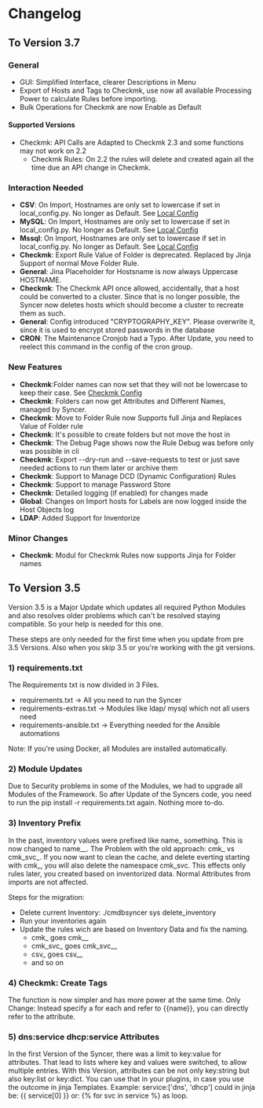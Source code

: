 # Changelog

## To Version 3.7

### General
- GUI: Simplified Interface, clearer Descriptions in Menu
- Export of Hosts and Tags to Checkmk, use now all available Processing Power to calculate Rules before importing.
- Bulk Operations for Checkmk are now Enable as Default


#### Supported Versions
- Checkmk: API Calls are Adapted to Checkmk 2.3 and some functions may not work on 2.2
	- Checkmk Rules: On 2.2 the rules will delete and created again all the time due an API change in Checkmk. 


### Interaction Needed
- **CSV**: On Import, Hostnames are only set to lowercase if set in local_config.py. No longer as Default. See [Local Config](/basics/lcl_config)
- **MySQL**: On Import, Hostnames are only set to lowercase if set in local_config.py. No longer as Default. See [Local Config](/basics/lcl_config)
- **Mssql**: On Import, Hostnames are only set to lowercase if set in local_config.py. No longer as Default. See [Local Config](/basics/lcl_config)
- **Checkmk**: Export Rule Value of Folder is deprecated. Replaced by Jinja Support of normal Move Folder Rule.
- **General**: Jina Placeholder for Hostsname is now always Uppercase HOSTNAME.
- **Checkmk**: The Checkmk API once allowed, accidentally, that a host could be converted to a cluster. Since that is no longer possible, the Syncer now deletes hosts which should become a cluster to recreate them as such.
- **General**: Config introduced "CRYPTOGRAPHY_KEY". Please overwrite it, since it is used to encrypt stored passwords in the database
- **CRON**: The Maintenance Cronjob had a Typo. After Update, you need to reelect this command in the config of the cron group. 

### New Features
- **Checkmk**:Folder names can now set that they will not be lowercase to keep their case. See [Checkmk Config](/checkmk/config_vars/)
- **Checkmk**: Folders can now get Attributes and Different Names, managed by Syncer.
- **Checkmk**: Move to Folder Rule now Supports full Jinja and Replaces Value of Folder rule
- **Checkmk**: It's possible to create folders but not move the host in
- **Checkmk**: The Debug Page shows now the Rule Debug was before only was possible in cli
- **Checkmk**: Export --dry-run and --save-requests to test or just save needed actions to run them later or archive them
- **Checkmk**: Support to Manage DCD (Dynamic Configuration) Rules
- **Checkmk**: Support to manage Password Store
- **Checkmk**: Detailed logging (if enabled) for changes made
- **Global**: Changes on Import hosts for Labels are now logged inside the Host Objects log
- **LDAP**: Added Support for Inventorize


### Minor Changes
- **Checkmk**: Modul for Checkmk Rules now supports Jinja for Folder names


## To Version 3.5

Version 3.5 is a Major Update which updates all required Python Modules and also 
resolves older problems which can't be resolved staying compatible. So your help is needed for this one. 

These steps are only needed for the first time when you update from pre 3.5 Versions. Also when you skip 3.5 or you're working with the git versions. 

### 1) requirements.txt
The Requirements txt is now divided in 3 Files.

- requirements.txt → All you need to run the Syncer
- requirements-extras.txt → Modules like ldap/ mysql which not all users need
- requirements-ansible.txt → Everything needed for the Ansible automations

Note: If you're using Docker, all Modules are installed automatically.

### 2) Module Updates
Due to Security problems in some of the Modules,  we had to upgrade all Modules of the Framework. So after Update of the Syncers code, you need to run the pip install -r requirements.txt again. Nothing more to-do.

### 3) Inventory Prefix
In the past, inventory values were prefixed like name_ something.
This is now changed to name__. The Problem with the old approach:
cmk_ vs cmk_svc_. If you now want to clean the cache, and delete everting starting with cmk_,
you will also delete the namespace cmk_svc.
This effects only rules later, you created based on inventorized data. Normal Attributes from imports are not affected.

Steps for the migration:

- Delete current Inventory: ./cmdbsyncer sys delete_inventory
- Run your inventories again
- Update the rules wich are based on Inventory Data and fix the naming. 
	- cmk_ goes cmk__
	- cmk_svc_ goes cmk_svc__
	- csv_ goes csv__
	- and so on


### 4) Checkmk: Create Tags
The function is now simpler and has more power at the same time.
Only Change: Instead specify a for each and refer to {{name}}, you can directly refer to the attribute.


### 5) dns:service dhcp:service Attributes
In the first Version of the Syncer, there was a limit to key:value for attributes.
That lead to lists where key and values were switched, to allow multiple entries.
With this Version, attributes can be not only key:string but also key:list or key:dict.  You can use that in your plugins, in case you use the outcome in jinja Templates.
Example: service:['dns', 'dhcp'] could in jinja be:
{{ service[0] }} or: {% for svc in service %} as loop. 
